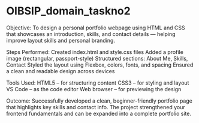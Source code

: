 # OIBSIP_domain_taskno2
Objective:
To design a personal portfolio webpage using HTML and CSS that showcases an introduction, skills, and contact details — helping improve layout skills and personal branding.

Steps Performed:
Created index.html and style.css files
Added a profile image (rectangular, passport-style)
Structured sections: About Me, Skills, Contact
Styled the layout using Flexbox, colors, fonts, and spacing
Ensured a clean and readable design across devices

 Tools Used:
HTML5 – for structuring content
CSS3 – for styling and layout
VS Code – as the code editor
Web browser – for previewing the design

 Outcome:
Successfully developed a clean, beginner-friendly portfolio page that highlights key skills and contact info. The project strengthened your frontend fundamentals and can be expanded into a complete portfolio site.
